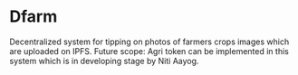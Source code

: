 # Dfarm
Decentralized system for tipping on photos of farmers crops images which are uploaded on IPFS.
Future scope:  Agri token can be implemented in this system which is in developing stage by Niti Aayog.
